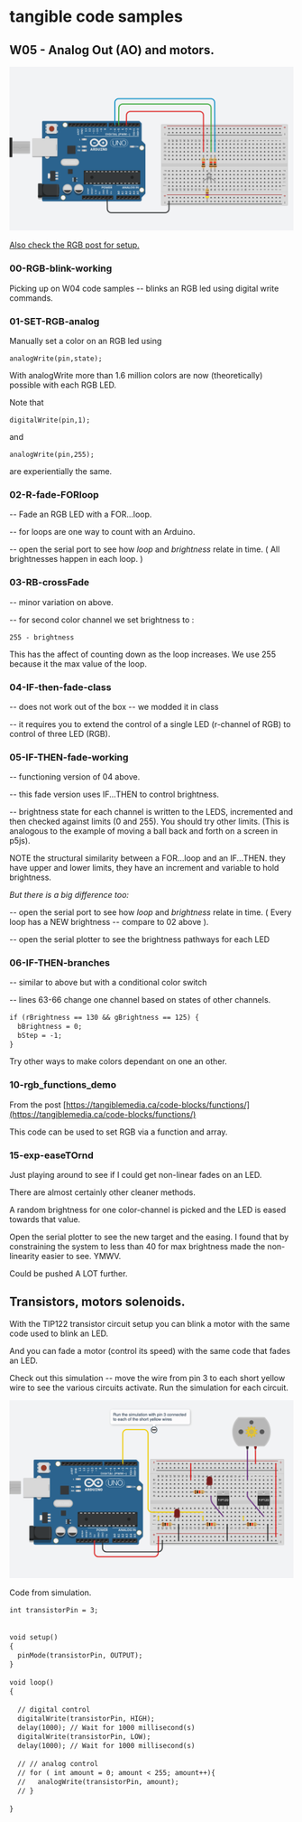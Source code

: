 # tangible code samples
## W05 - Analog Out (AO) and motors.

<a href="https://www.tinkercad.com/things/1a0Qo66PYfK-blink-rgb/editel" target="_blank"><img src="rgb_circuit.png" alt="image of rgb circuit"></a>

[Also check the RGB post for setup.](https://tangiblemedia.ca/building-blocks/rgb-leds-so-much-color/)


### 00-RGB-blink-working

Picking up on W04 code samples -- blinks an RGB led using digital write commands.

### 01-SET-RGB-analog

Manually set a color on an RGB led using
````
analogWrite(pin,state);
````
With analogWrite more than 1.6 million colors are now (theoretically) possible with each RGB LED.

Note that
````
digitalWrite(pin,1);
````
and

````
analogWrite(pin,255);
````

are experientially the same.

### 02-R-fade-FORloop

-- Fade an RGB LED with a FOR...loop.

-- for loops are one way to count with an Arduino.

-- open the serial port to see how *loop* and *brightness* relate in time. ( All brightnesses happen in each loop. )

### 03-RB-crossFade

-- minor variation on above.

-- for second color channel we set brightness to :

```
255 - brightness

```
This has the affect of counting down as the loop increases.  We use 255 because it the max value of the loop.

### 04-IF-then-fade-class

-- does not work out of the box -- we modded it in class

-- it requires you to extend the control of a single LED (r-channel of RGB) to control of three LED (RGB).

### 05-IF-THEN-fade-working

-- functioning version of 04 above.

-- this fade version uses IF...THEN to control brightness.

-- brightness state for each channel is written to the LEDS, incremented and then checked against limits (0 and 255).  You should try other limits. (This is analogous to the example of moving a ball back and forth on a screen in p5js).

NOTE the structural similarity between a FOR...loop and an IF...THEN.  they have upper and lower limits, they have an increment and variable to hold brightness.

*But there is a big difference too:*

-- open the serial port to see how *loop* and *brightness* relate in time. ( Every loop has a NEW brightness -- compare to 02 above ).

-- open the serial plotter to see the brightness pathways for each LED

### 06-IF-THEN-branches

-- similar to above but with a conditional color switch

-- lines 63-66 change one channel based on states of other channels.

````
if (rBrightness == 130 && gBrightness == 125) {
  bBrightness = 0;
  bStep = -1;
}
````
Try other ways to make colors dependant on one an other.

### 10-rgb_functions_demo

From the post
[https://tangiblemedia.ca/code-blocks/functions/](https://tangiblemedia.ca/code-blocks/functions/)

This code can be used to set RGB via a function and array.


### 15-exp-easeTOrnd

Just playing around to see if I could get non-linear fades on an LED.

There are almost certainly other cleaner methods.

A random brightness for one color-channel is picked and the LED is eased towards that value.

Open the serial plotter to see the new target and the easing.  I found that by constraining the system to less than 40 for max brightness made the non-linearity easier to see. YMWV.

Could be pushed A LOT further.

## Transistors, motors solenoids.

With the TIP122 transistor circuit setup you can blink a motor with the same code used to blink an LED.

And you can fade a motor (control its speed) with the same code that fades an LED.

Check out this simulation -- move the wire from pin 3 to each short yellow wire to see the various circuits activate.  Run the simulation for each circuit.

<a href="https://www.tinkercad.com/things/ddzchuJPdsd-transistor-example/editel" target="_blank"><img src="transistor_grab.png" alt="image of transistor simulation"></a>

Code from simulation.

````
int transistorPin = 3;


void setup()
{
  pinMode(transistorPin, OUTPUT);
}

void loop()
{

  // digital control
  digitalWrite(transistorPin, HIGH);
  delay(1000); // Wait for 1000 millisecond(s)
  digitalWrite(transistorPin, LOW);
  delay(1000); // Wait for 1000 millisecond(s)

  // // analog control
  // for ( int amount = 0; amount < 255; amount++){
  //   analogWrite(transistorPin, amount);
  // }

}
````
